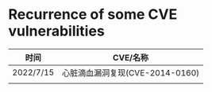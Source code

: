 
# Recurrence of some CVE vulnerabilities
|  时间   |CVE/名称      |
|:---------:|:-------:|
|  2022/7/15        |   心脏滴血漏洞复现(CVE-2014-0160)        |
|         |            |

